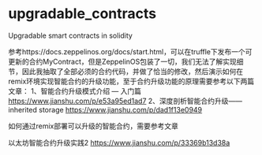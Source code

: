 # upgradable_contracts
Upgradable smart contracts in solidity

参考https://docs.zeppelinos.org/docs/start.html，可以在truffle下发布一个可更新的合约MyContract，但是ZeppelinOS包装了一切，我们无法了解实现细节，因此我抽取了全部必须的合约代码，并做了恰当的修改，然后演示如何在remix环境实现智能合约的升级功能，至于合约升级功能的原理需要参考以下两篇文章：
1、智能合约升级模式介绍 — 入门篇 https://www.jianshu.com/p/e53a95ed1ad7
2、深度剖析智能合约升级——inherited storage https://www.jianshu.com/p/dad1f13e0949

如何通过remix部署可以升级的智能合约，需要参考文章

以太坊智能合约升级实践2 https://www.jianshu.com/p/33369b13d38a